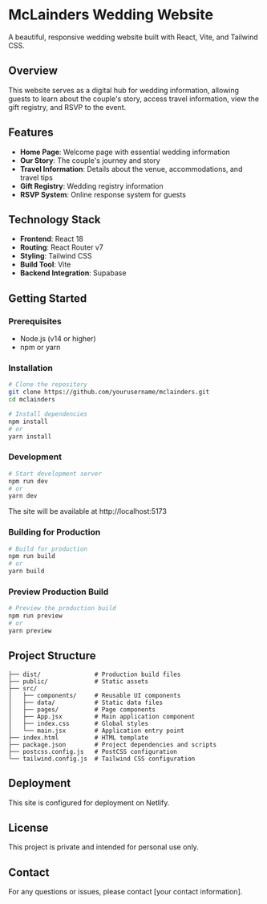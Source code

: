 # McLainders Wedding Website

A beautiful, responsive wedding website built with React, Vite, and Tailwind CSS.

## Overview

This website serves as a digital hub for wedding information, allowing guests to learn about the couple's story, access travel information, view the gift registry, and RSVP to the event.

## Features

- **Home Page**: Welcome page with essential wedding information
- **Our Story**: The couple's journey and story
- **Travel Information**: Details about the venue, accommodations, and travel tips
- **Gift Registry**: Wedding registry information
- **RSVP System**: Online response system for guests

## Technology Stack

- **Frontend**: React 18
- **Routing**: React Router v7
- **Styling**: Tailwind CSS
- **Build Tool**: Vite
- **Backend Integration**: Supabase

## Getting Started

### Prerequisites

- Node.js (v14 or higher)
- npm or yarn

### Installation

```bash
# Clone the repository
git clone https://github.com/yourusername/mclainders.git
cd mclainders

# Install dependencies
npm install
# or
yarn install
```

### Development

```bash
# Start development server
npm run dev
# or
yarn dev
```

The site will be available at http://localhost:5173

### Building for Production

```bash
# Build for production
npm run build
# or
yarn build
```

### Preview Production Build

```bash
# Preview the production build
npm run preview
# or
yarn preview
```

## Project Structure

```
├── dist/               # Production build files
├── public/             # Static assets
├── src/
│   ├── components/     # Reusable UI components
│   ├── data/           # Static data files
│   ├── pages/          # Page components
│   ├── App.jsx         # Main application component
│   ├── index.css       # Global styles
│   └── main.jsx        # Application entry point
├── index.html          # HTML template
├── package.json        # Project dependencies and scripts
├── postcss.config.js   # PostCSS configuration
└── tailwind.config.js  # Tailwind CSS configuration
```

## Deployment

This site is configured for deployment on Netlify.

## License

This project is private and intended for personal use only.

## Contact

For any questions or issues, please contact [your contact information].